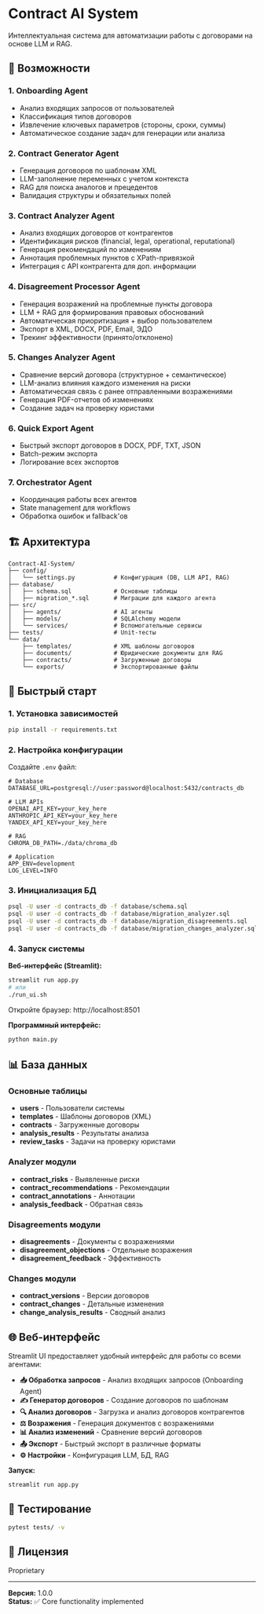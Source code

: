 # Contract AI System

Интеллектуальная система для автоматизации работы с договорами на основе LLM и RAG.

## 🎯 Возможности

### 1. Onboarding Agent
- Анализ входящих запросов от пользователей
- Классификация типов договоров
- Извлечение ключевых параметров (стороны, сроки, суммы)
- Автоматическое создание задач для генерации или анализа

### 2. Contract Generator Agent
- Генерация договоров по шаблонам XML
- LLM-заполнение переменных с учетом контекста
- RAG для поиска аналогов и прецедентов
- Валидация структуры и обязательных полей

### 3. Contract Analyzer Agent
- Анализ входящих договоров от контрагентов
- Идентификация рисков (financial, legal, operational, reputational)
- Генерация рекомендаций по изменениям
- Аннотация проблемных пунктов с XPath-привязкой
- Интеграция с API контрагента для доп. информации

### 4. Disagreement Processor Agent
- Генерация возражений на проблемные пункты договора
- LLM + RAG для формирования правовых обоснований
- Автоматическая приоритизация + выбор пользователем
- Экспорт в XML, DOCX, PDF, Email, ЭДО
- Трекинг эффективности (принято/отклонено)

### 5. Changes Analyzer Agent
- Сравнение версий договора (структурное + семантическое)
- LLM-анализ влияния каждого изменения на риски
- Автоматическая связь с ранее отправленными возражениями
- Генерация PDF-отчетов об изменениях
- Создание задач на проверку юристами

### 6. Quick Export Agent
- Быстрый экспорт договоров в DOCX, PDF, TXT, JSON
- Batch-режим экспорта
- Логирование всех экспортов

### 7. Orchestrator Agent
- Координация работы всех агентов
- State management для workflows
- Обработка ошибок и fallback'ов

## 🏗️ Архитектура

```
Contract-AI-System/
├── config/
│   └── settings.py           # Конфигурация (DB, LLM API, RAG)
├── database/
│   ├── schema.sql            # Основные таблицы
│   ├── migration_*.sql       # Миграции для каждого агента
├── src/
│   ├── agents/               # AI агенты
│   ├── models/               # SQLAlchemy модели
│   └── services/             # Вспомогательные сервисы
├── tests/                    # Unit-тесты
└── data/
    ├── templates/            # XML шаблоны договоров
    ├── documents/            # Юридические документы для RAG
    ├── contracts/            # Загруженные договоры
    └── exports/              # Экспортированные файлы
```

## 🚀 Быстрый старт

### 1. Установка зависимостей

```bash
pip install -r requirements.txt
```

### 2. Настройка конфигурации

Создайте `.env` файл:

```env
# Database
DATABASE_URL=postgresql://user:password@localhost:5432/contracts_db

# LLM APIs
OPENAI_API_KEY=your_key_here
ANTHROPIC_API_KEY=your_key_here
YANDEX_API_KEY=your_key_here

# RAG
CHROMA_DB_PATH=./data/chroma_db

# Application
APP_ENV=development
LOG_LEVEL=INFO
```

### 3. Инициализация БД

```bash
psql -U user -d contracts_db -f database/schema.sql
psql -U user -d contracts_db -f database/migration_analyzer.sql
psql -U user -d contracts_db -f database/migration_disagreements.sql
psql -U user -d contracts_db -f database/migration_changes_analyzer.sql
```

### 4. Запуск системы

**Веб-интерфейс (Streamlit):**

```bash
streamlit run app.py
# или
./run_ui.sh
```

Откройте браузер: http://localhost:8501

**Программный интерфейс:**

```bash
python main.py
```

## 📊 База данных

### Основные таблицы
- **users** - Пользователи системы
- **templates** - Шаблоны договоров (XML)
- **contracts** - Загруженные договоры
- **analysis_results** - Результаты анализа
- **review_tasks** - Задачи на проверку юристами

### Analyzer модули
- **contract_risks** - Выявленные риски
- **contract_recommendations** - Рекомендации
- **contract_annotations** - Аннотации
- **analysis_feedback** - Обратная связь

### Disagreements модули
- **disagreements** - Документы с возражениями
- **disagreement_objections** - Отдельные возражения
- **disagreement_feedback** - Эффективность

### Changes модули
- **contract_versions** - Версии договоров
- **contract_changes** - Детальные изменения
- **change_analysis_results** - Сводный анализ

## 🌐 Веб-интерфейс

Streamlit UI предоставляет удобный интерфейс для работы со всеми агентами:

- **📥 Обработка запросов** - Анализ входящих запросов (Onboarding Agent)
- **✍️ Генератор договоров** - Создание договоров по шаблонам
- **🔍 Анализ договоров** - Загрузка и анализ договоров контрагентов
- **⚖️ Возражения** - Генерация документов с возражениями
- **📊 Анализ изменений** - Сравнение версий договоров
- **📤 Экспорт** - Быстрый экспорт в различные форматы
- **⚙️ Настройки** - Конфигурация LLM, БД, RAG

**Запуск:**
```bash
streamlit run app.py
```

## 🧪 Тестирование

```bash
pytest tests/ -v
```

## 📝 Лицензия

Proprietary

---

**Версия:** 1.0.0  
**Status:** ✅ Core functionality implemented
